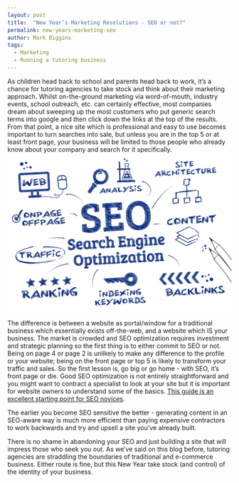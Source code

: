 ```yaml
---
layout: post
title:  "New Year’s Marketing Resolutions - SEO or not?"
permalink: new-years-marketing-seo
author: Mark Biggins
tags:
  - Marketing
  - Running a tutoring business
---
```

As children head back to school and parents head back to work, it’s a chance for tutoring agencies to take stock and think about their marketing approach. Whilst on-the-ground marketing via word-of-mouth, industry events, school outreach, etc. can certainly effective, most companies dream about sweeping up the most customers who put generic search terms into google and then click down the links at the top of the results. From that point, a nice site which is professional and easy to use becomes important to turn searches into sale, but unless you are in the top 5 or at least front page, your business will be limited to those people who already know about your company and search for it specifically.
​
<a href="/img/blogs/seo-diagram.jpg" data-lightbox="lightbox" class="thumbnail">
  <img src="/img/blogs/seo-diagram.jpg" alt-text="TutorCruncher's Profile Completion for Tutors"/>
</a>

The difference is between a website as portal/window for a traditional business which essentially exists off-the-web, and a website which IS your business. The market is crowded and SEO optimization requires investment and strategic planning so the first thing is to either commit to SEO or not. Being on page 4 or page 2 is unlikely to make any difference to the profile or your website; being on the front page or top 5 is likely to transform your traffic and sales. So the first lesson is, go big or go home - with SEO, it’s front page or die. Good SEO optimization is not entirely straightforward and you might want to contract a specialist to look at your site but it is important for website owners to understand some of the basics. [This guide is an excellent starting point for SEO novices](https://www.shopify.com/blog/62603845-ecommerce-seo-checklist-the-fundamentals-and-best-practices-to-rank-your-site).

The earlier you become SEO sensitive the better - generating content in an SEO-aware way is much more efficient than paying expensive contractors to work backwards and try and upsell a site you’ve already built.

There is no shame in abandoning your SEO and just building a site that will impress those who seek you out. As we’ve said on this blog before, tutoring agencies are straddling the boundaries of traditional and e-commerce business. Either route is fine, but this New Year take stock (and control) of the identity of your business.
